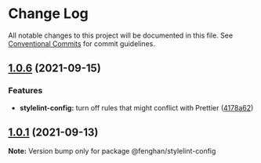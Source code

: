 # Change Log

All notable changes to this project will be documented in this file.
See [Conventional Commits](https://conventionalcommits.org) for commit guidelines.

## [1.0.6](https://github.com/fenghan34/configurations/compare/v1.0.5...v1.0.6) (2021-09-15)

### Features

- **stylelint-config:** turn off rules that might conflict with Prettier ([4178a62](https://github.com/fenghan34/configurations/commit/4178a6292529940192841177b748a6fe91f9cc56))

## [1.0.1](https://github.com/fenghan34/configurations/compare/v1.0.0...v1.0.1) (2021-09-13)

**Note:** Version bump only for package @fenghan/stylelint-config

